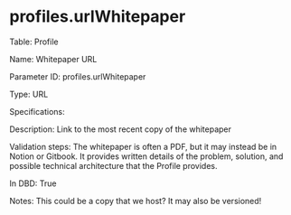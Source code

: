 # profiles.urlWhitepaper

Table: Profile

Name: Whitepaper URL

Parameter ID: profiles.urlWhitepaper

Type: URL

Specifications: 

Description: Link to the most recent copy of the whitepaper

Validation steps: The whitepaper is often a PDF, but it may instead be in Notion or Gitbook. It provides written details of the problem, solution, and possible technical architecture that the Profile provides.

In DBD: True

Notes: This could be a copy that we host? It may also be versioned!


